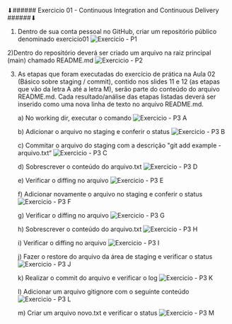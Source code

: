 ⬇###### Exercicio 01 - Continuous Integration and Continuous Delivery ######⬇

1) Dentro de sua conta pessoal no GitHub, criar um repositório público denominado exercicio01
   ![Exercicio - P1](https://github.com/user-attachments/assets/d97094cd-fb7f-48f1-98cb-aa164bac067f)

2)Dentro do repositório deverá ser criado um arquivo na raiz principal (main) chamado README.md
   ![Exercicio - P2](https://github.com/user-attachments/assets/31004fd3-fa1b-438f-990f-7b6acc55099d)


3) As etapas que foram executadas do exercício de prática na Aula 02 (Básico sobre staging / commit), contido nos slides 11 e 12 (as etapas que vão da letra A até a letra M), serão parte do conteúdo do arquivo README.md. Cada resultado/análise das etapas listadas deverá ser inserido como uma nova linha de texto no arquivo README.md.

   a) No working dir, executar o comando
      ![Exercicio - P3 A](https://github.com/user-attachments/assets/baf04d61-9545-4783-8019-ec92c431fb1d)

   b) Adicionar o arquivo no staging e conferir o status
      ![Exercicio - P3 B](https://github.com/user-attachments/assets/96b360ea-7d37-4178-b2a3-3c64c5d186fa)

   c) Commitar o arquivo do staging com a descrição "git add example - arquivo.txt“
      ![Exercicio - P3 C](https://github.com/user-attachments/assets/be10a961-ad2a-4081-9b17-7a0e40bb29fa)

   d) Sobrescrever o conteúdo do arquivo.txt
      ![Exercicio - P3 D](https://github.com/user-attachments/assets/47cadfa4-5643-4e94-8c0c-1246f2324d67)

   e) Verificar o diffing no arquivo
      ![Exercicio - P3 E](https://github.com/user-attachments/assets/cf3f749b-6217-4c5d-8afd-cc9d87135c77)

   f) Adicionar novamente o arquivo no staging e conferir o status
      ![Exercicio - P3 F](https://github.com/user-attachments/assets/bbc22b87-5ff4-414e-8f64-d6644786f9a7)

   g) Verificar o diffing no arquivo
      ![Exercicio - P3 G](https://github.com/user-attachments/assets/d144fb2c-95a0-47cc-8cab-49ff871e3d3b)

   h) Sobrescrever o conteúdo do arquivo.txt
      ![Exercicio - P3 H](https://github.com/user-attachments/assets/2bd38ba2-57c5-499e-a5ef-6e2f67e87255)

   i) Verificar o diffing no arquivo
      ![Exercicio - P3 I](https://github.com/user-attachments/assets/fbb7a21d-ebb2-4015-9590-e2845d21eb3e)
   
   j) Fazer o restore do arquivo da área de staging e verificar o status
      ![Exercicio - P3 J](https://github.com/user-attachments/assets/49ce052b-fdbe-4352-9326-2318fab94238)


   k) Realizar o commit do arquivo e verificar o log
      ![Exercicio - P3 K](https://github.com/user-attachments/assets/ff674730-72e7-428e-95cc-9957f8e2fbf4)

   
   l) Adicionar um arquivo gitignore com o seguinte conteúdo
      ![Exercicio - P3 L](https://github.com/user-attachments/assets/d94f63ca-616d-4b54-9902-dda70917c96b)


   m) Criar um arquivo novo.txt e verificar o status
      ![Exercicio - P3 M](https://github.com/user-attachments/assets/22517c04-287c-46fd-bb26-bb155ce8af19)

   


   

